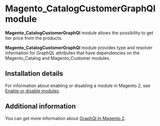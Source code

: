 # Magento_CatalogCustomerGraphQl module

**Magento_CatalogCustomerGraphQl** module allows the possibility to get tier price from the products.

**Magento_CatalogCustomerGraphQl** module provides type and resolver information for GraphQL attributes that have dependencies on the Magento_Catalog and Magento_Customer modules.

## Installation details

For information about enabling or disabling a module in Magento 2, see [Enable or disable modules](https://devdocs.magento.com/guides/v2.4/install-gde/install/cli/install-cli-subcommands-enable.html).

## Additional information

You can get more information about [GraphQl In Magento 2](https://devdocs.magento.com/guides/v2.4/graphql).
